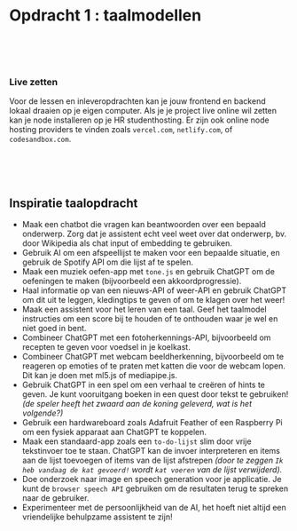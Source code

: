 # Opdracht 1 : taalmodellen

<br><br><br>

### Live zetten

Voor de lessen en inleveropdrachten kan je jouw frontend en backend lokaal draaien op je eigen computer. Als je je project live online wil zetten kan je node installeren op je HR studenthosting. Er zijn ook online node hosting providers te vinden zoals `vercel.com`, `netlify.com`, of `codesandbox.com`.

<br><br><br>

## Inspiratie taalopdracht

- Maak een chatbot die vragen kan beantwoorden over een bepaald onderwerp. Zorg dat je assistent echt veel weet over dat onderwerp, bv. door Wikipedia als chat input of embedding te gebruiken.
- Gebruik AI om een afspeellijst te maken voor een bepaalde situatie, en gebruik de Spotify API om die lijst af te spelen.
- Maak een muziek oefen-app met `tone.js` en gebruik ChatGPT om de oefeningen te maken (bijvoorbeeld een akkoordprogressie).
- Haal informatie op van een nieuws-API of weer-API en gebruik ChatGPT om dit uit te leggen, kledingtips te geven of om te klagen over het weer!
- Maak een assistent voor het leren van een taal. Geef het taalmodel instructies om een score bij te houden of te onthouden waar je wel en niet goed in bent.
- Combineer ChatGPT met een fotoherkennings-API, bijvoorbeeld om recepten te geven voor voedsel in je koelkast.
- Combineer ChatGPT met webcam beeldherkenning, bijvoorbeeld om te reageren op emoties of te praten met katten die voor de webcam lopen. Dit kan je doen met ml5.js of mediapipe.js.
- Gebruik ChatGPT in een spel om een verhaal te creëren of hints te geven. Je kunt vooruitgang boeken in een quest door tekst te gebruiken! *(de speler heeft het zwaard aan de koning geleverd, wat is het volgende?)*
- Gebruik een hardwareboard zoals Adafruit Feather of een Raspberry Pi om een fysiek apparaat aan ChatGPT te koppelen.
- Maak een standaard-app zoals een `to-do-lijst` slim door vrije tekstinvoer toe te staan. ChatGPT kan de invoer interpreteren en items aan de lijst toevoegen of items van de lijst afstrepen *(door te zeggen `Ik heb vandaag de kat gevoerd!` wordt `kat voeren` van de lijst verwijderd).*
- Doe onderzoek naar image en speech generation voor je applicatie. Je kunt de `browser speech API` gebruiken om de resultaten terug te spreken naar de gebruiker.
- Experimenteer met de persoonlijkheid van de AI, het hoeft niet altijd een vriendelijke behulpzame assistent te zijn!

<br><br><br>